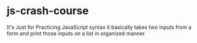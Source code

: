 # js-crash-course

It's Just for Practicing JavaScript syntax
it basically takes two inputs from a form and print those inputs on a list in organized manner

